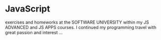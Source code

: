 # JavaScript
exercises and homeworks at the SOFTWARE UNIVERSITY within my JS ADVANCED and JS APPS courses. I continued my programming travel with great passion and interest ...
